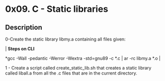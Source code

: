 # 0x09. C - Static libraries

## Description

0-Create the static library libmy.a containing all files given:

| **Steps on CLI** 

*gcc -Wall -pedantic -Werror -Wextra -std=gnu89 -c *.c |
ar -rc libmy.a *.o |

1 - Create a script called create_static_lib.sh that creates a static library called liball.a from all the .c files that are in the current directory.
